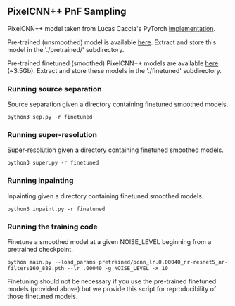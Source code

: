 ## PixelCNN++ PnF Sampling

PixelCNN++ model taken from Lucas Caccia's PyTorch [implementation](https://github.com/pclucas14/pixel-cnn-pp).

Pre-trained (unsmoothed) model is available [here](https://mega.nz/#F!W7IhST7R!PV7Pbet8Q07GxVLGnmQrZg). Extract and store this model in the './pretrained/' subdirectory.

Pre-trained finetuned (smoothed) PixelCNN++ models are available [here](https://drive.google.com/uc?export=download&id=1HSyjV1ntjd6gEilUprwuAxjgNVhxOsmY) (~3.5Gb). Extract and store these models in the './finetuned' subdirectory.

### Running source separation

Source separation given a directory containing finetuned smoothed models.

```
python3 sep.py -r finetuned
```

### Running super-resolution 

Super-resolution given a directory containing finetuned smoothed models.

```
python3 super.py -r finetuned
```

### Running inpainting 

Inpainting given a directory containing finetuned smoothed models.

```
python3 inpaint.py -r finetuned
```

### Running the training code
 
Finetune a smoothed model at a given NOISE\_LEVEL beginning from a pretrained checkpoint.

```
python main.py --load_params pretrained/pcnn_lr.0.00040_nr-resnet5_nr-filters160_889.pth --lr .00040 -g NOISE_LEVEL -x 10
```

Finetuning should not be necessary if you use the pre-trained finetuned models (provided above) but we provide this script for reproducibility of those finetuned models.
